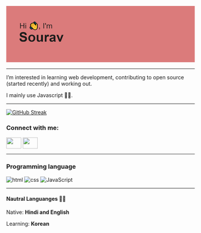 [![MasterHead](https://github.com/Sourav56/Sourav56/blob/main/header.png)](https://github.com/Sourav56)
___
I’m interested in learning web development, contributing to open source (started recently) and working out.

I mainly use Javascript 🐱‍💻.

___
[![GitHub Streak](https://github-readme-streak-stats.herokuapp.com/?user=Sourav56)](https://git.io/streak-stats)
<h3 align="left">Connect with me:</h3>
<p align="left">
<a href="https://twitter.com/sourkdev" target="blank"><img align="center" src="https://cdn.jsdelivr.net/npm/simple-icons@3.0.1/icons/twitter.svg" alt="" height="30" width="40" /></a>
<a href="https://www.linkedin.com/in/souravkumar20/" target="blank"><img align="center" src="https://cdn.jsdelivr.net/npm/simple-icons@3.0.1/icons/linkedin.svg" alt="" height="30" width="40" /></a>
</p>

___
### Programming language
<p float="center" margin-left="2px">
<img src="https://cdn-icons-png.flaticon.com/512/1051/1051277.png" width = '60' alt="html">
<img src="https://cdn-icons-png.flaticon.com/512/732/732190.png" width = '60' alt="css">
<img src="https://icons.veryicon.com/png/o/business/vscode-program-item-icon/javascript-3.png" width = '60' alt="JavaScript">
</p>

___
#### Nautral Languanges 🐱‍👓
Native: **Hindi and English**

Learning: **Korean**
